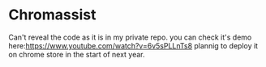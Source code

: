 # Chromassist

Can't reveal the code as it is in my private repo.
you can check it's demo here:https://www.youtube.com/watch?v=6v5sPLLnTs8
plannig to deploy it on chrome store in the start of next year.
